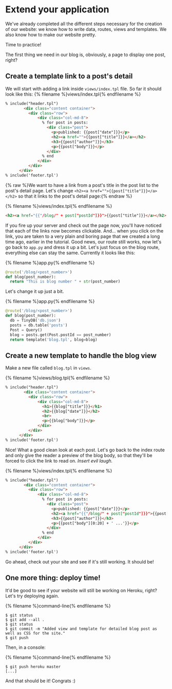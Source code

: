 # Extend your application

We've already completed all the different steps necessary for the creation of our website: we know how to write data, routes, views and templates. We also know how to make our website pretty.

Time to practice!

The first thing we need in our blog is, obviously, a page to display one post, right?

## Create a template link to a post's detail

We will start with adding a link inside `views/index.tpl` file. So far it should look like this:
{% filename %}views/index.tpl{% endfilename %}
```html
% include("header.tpl")
        <div class="content container">
          <div class="row">
              <div class="col-md-8">
                % for post in posts:
                  <div class="post">
                    <p>published: {{post["date"]}}</p>
                    <h2><a href="">{{post["title"]}}</a></h2>
                    <h3>{{post["author"]}}</h3>
                    <p>{{post["body"]}}</p>
                  </div>
                % end
              </div>
          </div>
      </div>
% include('footer.tpl')
```

{% raw %}We want to have a link from a post's title in the post list to the post's detail page. Let's change `<h2><a href="">{{post["title"]}}</a></h2>` so that it links to the post's detail page:{% endraw %}

{% filename %}views/index.tpl{% endfilename %}
```html
<h2><a href="{{"/blog/" + post["postId"]}}">{{post["title"]}}</a></h2>
```

If you fire up your server and check out the page now, you'll have noticed that each of the links now becomes clickable.  And... when you click on the link, you are taken to a very plain and boring page that we created a long time ago, earlier in the tutorial.  Good news, our route still works, now let's go back to `app.py` and dress it up a bit.  Let's just focus on the blog route, everything else can stay the same.  Currently it looks like this:

{% filename %}app.py{% endfilename %}
```python
@route('/blog/<post_number>')
def blog(post_number):
  return "This is blog number " + str(post_number)
```

Let's change it up just a bit.

{% filename %}app.py{% endfilename %}
```python
@route('/blog/<post_number>')
def blog(post_number):
  db = TinyDB('db.json')
  posts = db.table('posts')
  Post = Query()
  blog = posts.get(Post.postId == post_number)
  return template('blog.tpl', blog=blog)
```

## Create a new template to handle the blog view

Make a new file called `blog.tpl` in `views`.

{% filename %}views/blog.tpl{% endfilename %}
```html
% include("header.tpl")
        <div class="content container">
          <div class="row">
              <div class="col-md-8">
                <h1>{{blog["title"]}}</h1>
                <h2>{{blog["date"]}}</h2>
                <br>
                <p>{{blog["body"]}}</p>
              </div>
          </div>
      </div>
% include('footer.tpl')
```
Nice!  What a good clean look at each post.  Let's go back to the index route and only give the reader a preview of the blog body, so that they'll be forced to click the link to read on.  *Insert evil laugh.*

{% filename %}views/index.tpl{% endfilename %}
```html
% include("header.tpl")
        <div class="content container">
          <div class="row">
              <div class="col-md-8">
                % for post in posts:
                  <div class="post">
                    <p>published: {{post["date"]}}</p>
                    <h2><a href="{{"/blog/" + post["postId"]}}">{{post["title"]}}</a></h2>
                    <h3>{{post["author"]}}</h3>
                    <p>{{post["body"][0:20] + ' ...'}}</p>
                  </div>
                % end
              </div>
          </div>
      </div>
% include('footer.tpl')
```

Go ahead, check out your site and see if it's still working.  It should be!

## One more thing: deploy time!

It'd be good to see if your website will still be working on Heroku, right? Let's try deploying again.

{% filename %}command-line{% endfilename %}
```
$ git status
$ git add --all .
$ git status
$ git commit -m "Added view and template for detailed blog post as well as CSS for the site."
$ git push
```

Then, in a console:

{% filename %}command-line{% endfilename %}
```
$ git push heroku master
[...]
```

And that should be it! Congrats :)
